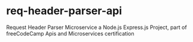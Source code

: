 # req-header-parser-api
Request Header Parser Microservice a Node.js Express.js Project, part of freeCodeCamp Apis and Microservices certification
